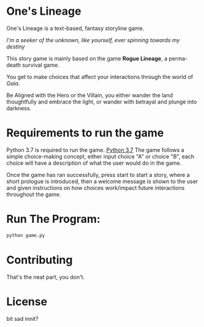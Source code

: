 # One's Lineage
One's Lineage is a text-based, fantasy storyline game.

_I'm a seeker of the unknown, like yourself, ever spinning towards my destiny_

This story game is mainly based on the game **Rogue Lineage**, a perma-death survival game. 

You get to make choices that affect your interactions through the world of _Gaia_. 

Be Aligned with the Hero or the Villain, you either wander the land thoughtfully and embrace the light, or wander with betrayal and plunge into darkness.

# Requirements to run the game
Python 3.7 is required to run the game. [Python 3.7](https://www.python.org/downloads/)
The game follows a simple choice-making concept, either input choice "A" or choice "B", each choice will have a description of what the user would do in the game.

Once the game has ran successfully, press start to start a story, where a short prologue is introduced, then a welcome message is shown to the user and given instructions on how choices work/impact future interactions throughout the game.
# Run The Program:
```python
python game.py
```
# Contributing

That's the neat part, you don't.

# License

bit sad innit?
